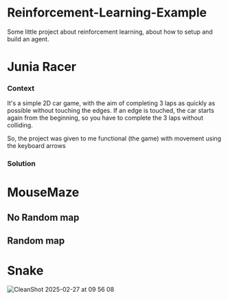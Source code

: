 # Reinforcement-Learning-Example
Some little project about reinforcement learning, about how to setup and build an agent.
# Junia Racer
### Context
It's a simple 2D car game, with the aim of completing 3 laps as quickly as possible without touching the edges. If an edge is touched, the car starts again from the beginning, so you have to complete the 3 laps without colliding.

So, the project was given to me functional (the game) with movement using the keyboard arrows

### Solution

# MouseMaze
## No Random map
## Random map

# Snake
![CleanShot 2025-02-27 at 09 56 08](https://github.com/user-attachments/assets/fec81e11-6e7f-42f8-a246-5ffabeeb8f6c)

